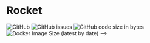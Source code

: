 # Rocket
![GitHub](https://img.shields.io/github/license/tutu-inc/rocket)
![GitHub issues](https://img.shields.io/github/issues/tutu-inc/rocket)
![GitHub code size in bytes](https://img.shields.io/github/languages/code-size/tutu-inc/rocket)
![Docker Image Size (latest by date)](https://img.shields.io/docker/image-size/tutu-inc/rocket)
-->
